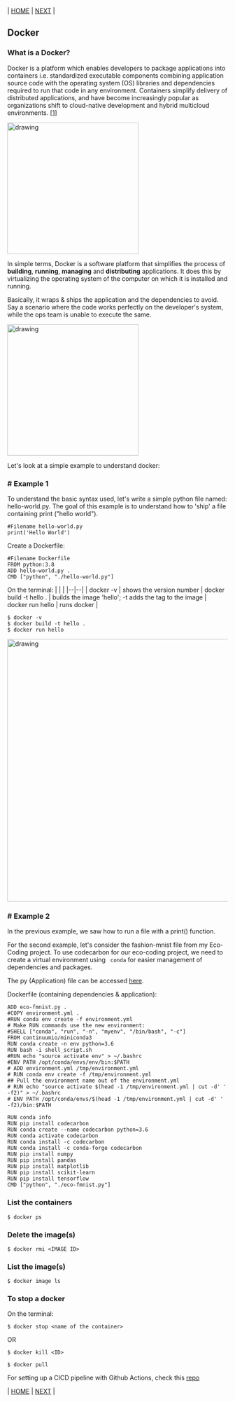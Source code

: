 |   [HOME](https://github.com/blessinvarkey/musings)    |   [NEXT](https://github.com/blessinvarkey/musings/blob/main/posts/cloud/aws/theory/19-01-2022-exploring-aws-services.md)    |

## Docker 

### What is a Docker? 

Docker is a platform which enables developers to package applications into containers i.e. standardized executable components combining application source code with the operating system (OS) libraries and dependencies required to run that code in any environment. Containers simplify delivery of distributed applications, and have become increasingly popular as organizations shift to cloud-native development and hybrid multicloud environments. [[1]](https://www.ibm.com/in-en/cloud/learn/docker)


<img src= "https://www.meme-arsenal.com/memes/6f421c7f32d39cac50982f0388050ca5.jpg" alt="drawing" width="300"/>

 In simple terms, Docker is a software platform that simplifies the process of **building**, **running**, **managing** and **distributing** applications. It does this by virtualizing the operating system of the computer on which it is installed and running.


 Basically, it wraps & ships the application and the dependencies to avoid. Say a scenario where the code works perfectly on the developer's system, while the ops team is unable to execute the same. 


<img src= "https://external-preview.redd.it/aR6WdUcsrEgld5xUlglgKX_0sC_NlryCPTXIHk5qdu8.jpg?auto=webp&s=5fe64dd318eec71711d87805d43def2765dd83cd" alt="drawing" width="300"/>

Let's look at a simple example to understand docker: 

### # Example 1

To understand the basic syntax used, let's write a simple python file named: hello-world.py. The goal of this example is to understand how to 'ship' a file containing print ("hello world").

```
#Filename hello-world.py
print('Hello World')
```

Create a Dockerfile:

```
#Filename Dockerfile
FROM python:3.8
ADD hello-world.py . 
CMD ["python", "./hello-world.py"]
```

On the terminal: 
| | |
|--|--|
| docker -v | shows the version number
| docker build -t hello . | builds the image 'hello'; -t adds the tag to the image 
| docker run hello | runs docker |

```
$ docker -v
$ docker build -t hello .
$ docker run hello
```

<img src= "https://miro.medium.com/max/1400/1*p8k1b2DZTQEW_yf0hYniXw.png" alt="drawing" width="600"/>



### # Example 2

In the previous example, we saw how to run a file with a print() function.

For the second example, let's consider the fashion-mnist file from my Eco-Coding project. To use codecarbon for our eco-coding project, we need to create a virtual environment using ``` 
conda ``` for easier management of dependencies and packages. 

The py (Application) file can be accessed [here](eco-fmnist.py). 

Dockerfile (containing dependencies & application):

```
ADD eco-fmnist.py .
#COPY environment.yml .
#RUN conda env create -f environment.yml
# Make RUN commands use the new environment:
#SHELL ["conda", "run", "-n", "myenv", "/bin/bash", "-c"]
FROM continuumio/miniconda3
RUN conda create -n env python=3.6
RUN bash -i shell_script.sh
#RUN echo "source activate env" > ~/.bashrc
#ENV PATH /opt/conda/envs/env/bin:$PATH
# ADD environment.yml /tmp/environment.yml
# RUN conda env create -f /tmp/environment.yml
## Pull the environment name out of the environment.yml
# RUN echo "source activate $(head -1 /tmp/environment.yml | cut -d' ' -f2)" > ~/.bashrc
# ENV PATH /opt/conda/envs/$(head -1 /tmp/environment.yml | cut -d' ' -f2)/bin:$PATH

RUN conda info
RUN pip install codecarbon
RUN conda create --name codecarbon python=3.6
RUN conda activate codecarbon
RUN conda install -c codecarbon 
RUN conda install -c conda-forge codecarbon
RUN pip install numpy
RUN pip install pandas
RUN pip install matplotlib
RUN pip install scikit-learn
RUN pip install tensorflow
CMD ["python", "./eco-fmnist.py"]

```
### List the containers
```
$ docker ps 
```

### Delete the image(s)
```
$ docker rmi <IMAGE ID>
```

### List the image(s)
```
$ docker image ls 
```

### To stop a docker
On the terminal:

```
$ docker stop <name of the container>
```
OR
```
$ docker kill <ID>
```

```
$ docker pull 
```

For setting up a CICD pipeline with Github Actions, check this [repo](https://github.com/blessinvarkey/docker-github-actions)

|   [HOME](https://github.com/blessinvarkey/musings)    |   [NEXT](https://github.com/blessinvarkey/musings/blob/main/posts/cloud/aws/theory/19-01-2022-exploring-aws-services.md)    |
